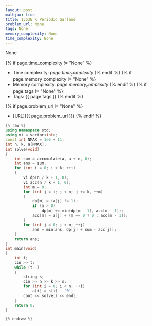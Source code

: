 ```yaml
---
layout: post
mathjax: true
title: 1353E K Periodic Garland
problem_url: None
tags: None
memory_complexity: None
time_complexity: None
---
```


None


{% if page.time_complexity != "None" %}
- Time complexity: ${{ page.time_complexity }}$
{% endif %}
{% if page.memory_complexity != "None" %}
- Memory complexity: ${{ page.memory_complexity }}$
{% endif %}
{% if page.tags != "None" %}
- Tags: {{ page.tags }}
{% endif %}

{% if page.problem_url != "None" %}
- [URL]({{ page.problem_url }})
{% endif %}

```cpp
{% raw %}
using namespace std;
using vi = vector<int>;
const int NMAX = 1e6 + 11;
int n, k, a[NMAX];
int solve(void)
{
    int sum = accumulate(a, a + n, 0);
    int ans = sum;
    for (int i = 0; i < k; ++i)
    {
        vi dp(n / k + 1, 0);
        vi acc(n / k + 1, 0);
        int m = 0;
        for (int j = i; j < n; j += k, ++m)
        {
            dp[m] = (a[j] != 1);
            if (m > 0)
                dp[m] += min(dp[m - 1], acc[m - 1]);
            acc[m] = a[j] + (m == 0 ? 0 : acc[m - 1]);
        }
        for (int j = 0; j < m; ++j)
            ans = min(ans, dp[j] + sum - acc[j]);
    }
    return ans;
}
int main(void)
{
    int t;
    cin >> t;
    while (t--)
    {
        string s;
        cin >> n >> k >> s;
        for (int i = 0; i < n; ++i)
            a[i] = s[i] - '0';
        cout << solve() << endl;
    }
    return 0;
}

{% endraw %}
```